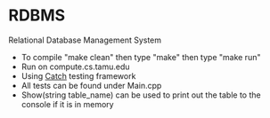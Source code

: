 # RDBMS
Relational Database Management System

  * To compile "make clean" then type "make" then type "make run"
  * Run on compute.cs.tamu.edu
  * Using [Catch](https://github.com/philsquared/Catch) testing framework
  * All tests can be found under Main.cpp
  * Show(string table_name) can be used to print out the table to the console if it is in memory
